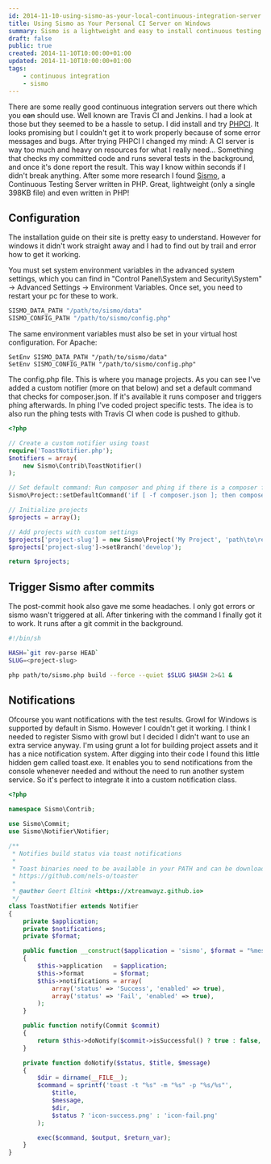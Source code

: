 ```yaml
---
id: 2014-11-10-using-sismo-as-your-local-continuous-integration-server
title: Using Sismo as Your Personal CI Server on Windows
summary: Sismo is a lightweight and easy to install continuous testing server which you can use locally and trigger from a git post-commit hook.
draft: false
public: true
created: 2014-11-10T10:00:00+01:00
updated: 2014-11-10T10:00:00+01:00
tags:
    - continuous integration
    - sismo
---
```


There are some really good continuous integration servers out there which you ~~can~~ should use. Well known are Travis CI and Jenkins. I had a look at those but they seemed to be a hassle to setup. I did install and try [PHPCI](https://www.phptesting.org/). It looks promising but I couldn't get it to work properly because of some error messages and bugs. After trying PHPCI I changed my mind: A CI server is way too much and heavy on resources for what I really need... Something that checks my committed code and runs several tests in the background, and once it's done report the result. This way I know within seconds if I didn't break anything. After some more research I found [Sismo](http://sismo.sensiolabs.org/), a Continuous Testing Server written in PHP. Great, lightweight (only a single 398KB file) and even written in PHP!

## Configuration

The installation guide on their site is pretty easy to understand. However for windows it didn't work straight away and I had to find out by trail and error how to get it working.

You must set system environment variables in the advanced system settings, which you can find in "Control Panel\System and Security\System" -> Advanced Settings -> Environment Variables. Once set, you need to restart your pc for these to work.

```cmd
SISMO_DATA_PATH "/path/to/sismo/data"
SISMO_CONFIG_PATH "/path/to/sismo/config.php"
```

The same environment variables must also be set in your virtual host configuration. For Apache:

```apacheconf
SetEnv SISMO_DATA_PATH "/path/to/sismo/data"
SetEnv SISMO_CONFIG_PATH "/path/to/sismo/config.php"
```

The config.php file. This is where you manage projects. As you can see I've added a custom notifier (more on that below) and set a default command that checks for composer.json. If it's available it runs composer and triggers phing afterwards. In phing I've coded project specific tests. The idea is to also run the phing tests with Travis CI when code is pushed to github.

```php
<?php

// Create a custom notifier using toast
require('ToastNotifier.php');
$notifiers = array(
    new Sismo\Contrib\ToastNotifier()
);

// Set default command: Run composer and phing if there is a composer file
Sismo\Project::setDefaultCommand('if [ -f composer.json ]; then composer install --dev --prefer-source && ./vendor/bin/phing; fi');

// Initialize projects
$projects = array();

// Add projects with custom settings
$projects['project-slug'] = new Sismo\Project('My Project', 'path\to\repository', $notifiers, 'project-slug');
$projects['project-slug']->setBranch('develop');

return $projects;
```

## Trigger Sismo after commits

The post-commit hook also gave me some headaches. I only got errors or sismo wasn't triggered at all. After tinkering with the command I finally got it to work. It runs after a git commit in the background.

```bash
#!/bin/sh

HASH=`git rev-parse HEAD`
SLUG=<project-slug>

php path/to/sismo.php build --force --quiet $SLUG $HASH 2>&1 &
```

## Notifications

Ofcourse you want notifications with the test results. Growl for Windows is supported by default in Sismo. However I couldn't get it working. I think I needed to register Sismo with growl but I decided I didn't want to use an extra service anyway. I'm using grunt a lot for building project assets and it has a nice notification system. After digging into their code I found this little hidden gem called toast.exe. It enables you to send notifications from the console whenever needed and without the need to run another system service. So it's perfect to integrate it into a custom notification class.

```php
<?php

namespace Sismo\Contrib;

use Sismo\Commit;
use Sismo\Notifier\Notifier;

/**
 * Notifies build status via toast notifications
 *
 * Toast binaries need to be available in your PATH and can be downloaded at
 * https://github.com/nels-o/toaster
 *
 * @author Geert Eltink <https://xtreamwayz.github.io>
 */
class ToastNotifier extends Notifier
{
    private $application;
    private $notifications;
    private $format;

    public function __construct($application = 'sismo', $format = "%message% by %author%")
    {
        $this->application   = $application;
        $this->format        = $format;
        $this->notifications = array(
            array('status' => 'Success', 'enabled' => true),
            array('status' => 'Fail', 'enabled' => true),
        );
    }

    public function notify(Commit $commit)
    {
        return $this->doNotify($commit->isSuccessful() ? true : false, $commit->getProject()->getName(), $this->format($this->format, $commit));
    }

    private function doNotify($status, $title, $message)
    {
        $dir = dirname(__FILE__);
        $command = sprintf('toast -t "%s" -m "%s" -p "%s/%s"',
            $title,
            $message,
            $dir,
            $status ? 'icon-success.png' : 'icon-fail.png'
        );

        exec($command, $output, $return_var);
    }
}
```
